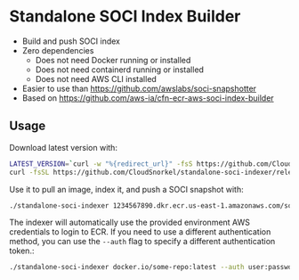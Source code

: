 # Standalone SOCI Index Builder

* Build and push SOCI index
* Zero dependencies
  * Does not need Docker running or installed
  * Does not need containerd running or installed
  * Does not need AWS CLI installed
* Easier to use than https://github.com/awslabs/soci-snapshotter
* Based on https://github.com/aws-ia/cfn-ecr-aws-soci-index-builder

## Usage

Download latest version with:

```bash
LATEST_VERSION=`curl -w "%{redirect_url}" -fsS https://github.com/CloudSnorkel/standalone-soci-indexer/releases/latest | grep -oE "[^/]+$"`
curl -fsSL https://github.com/CloudSnorkel/standalone-soci-indexer/releases/download/v${LATEST_VERSION}/standalone-soci-indexer_Linux_`uname -m`.tar.gz | tar xz
```

Use it to pull an image, index it, and push a SOCI snapshot with:

```bash
./standalone-soci-indexer 1234567890.dkr.ecr.us-east-1.amazonaws.com/some-repo:latest
```

The indexer will automatically use the provided environment AWS credentials to login to ECR. If you need to use a different authentication method, you can use the `--auth` flag to specify a different authentication token.:

```bash
./standalone-soci-indexer docker.io/some-repo:latest --auth user:password
```
